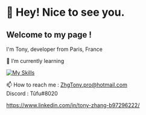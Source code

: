 # 👋  Hey! Nice to see you.
## Welcome to my page !
I'm Tony, developer from  Paris, France

🌱 I’m currently learning

[![My Skills](https://skills.thijs.gg/icons?i=js,html,css,py,php,unity&theme=light)](https://skills.thijs.gg)

 📫 How to reach me : ZhgTony.pro@hotmail.com  
 Discord : Tûfu#8020
 
 https://www.linkedin.com/in/tony-zhang-b97296222/
<!---
AznTufu/AznTufu is a ✨ special ✨ repository because its `README.md` (this file) appears on your GitHub profile.
You can click the Preview link to take a look at your changes.
--->
